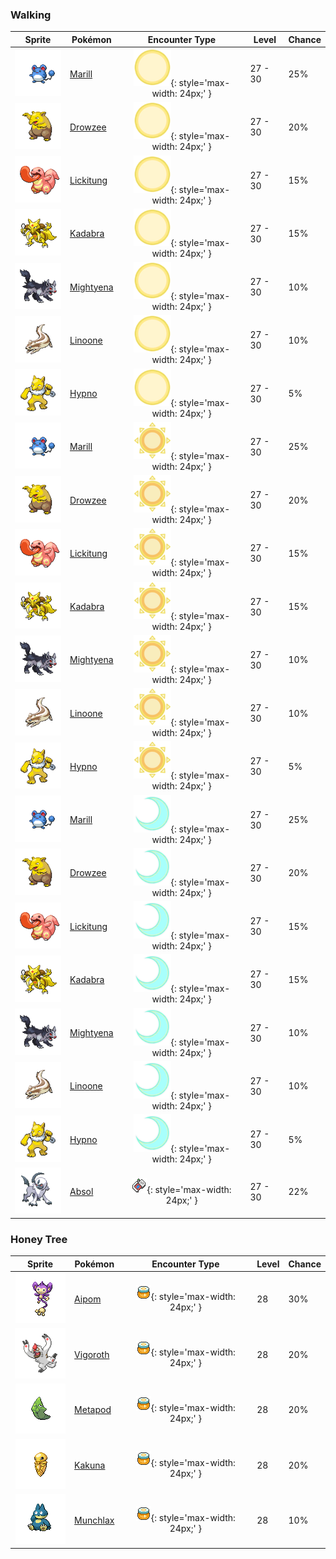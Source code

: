 ### Walking

| Sprite | Pokémon | Encounter Type | Level | Chance |
|:------:|---------|:--------------:|-------|--------|
| ![Marill](../../assets/sprites/marill/front.gif "Marill") | [Marill](../../pokemon/marill.md/) | ![Morning](../../assets/encounter_types/morning.png "Morning"){: style='max-width: 24px;' } | 27 - 30 | 25% |
| ![Drowzee](../../assets/sprites/drowzee/front.gif "Drowzee") | [Drowzee](../../pokemon/drowzee.md/) | ![Morning](../../assets/encounter_types/morning.png "Morning"){: style='max-width: 24px;' } | 27 - 30 | 20% |
| ![Lickitung](../../assets/sprites/lickitung/front.gif "Lickitung") | [Lickitung](../../pokemon/lickitung.md/) | ![Morning](../../assets/encounter_types/morning.png "Morning"){: style='max-width: 24px;' } | 27 - 30 | 15% |
| ![Kadabra](../../assets/sprites/kadabra/front.gif "Kadabra") | [Kadabra](../../pokemon/kadabra.md/) | ![Morning](../../assets/encounter_types/morning.png "Morning"){: style='max-width: 24px;' } | 27 - 30 | 15% |
| ![Mightyena](../../assets/sprites/mightyena/front.gif "Mightyena") | [Mightyena](../../pokemon/mightyena.md/) | ![Morning](../../assets/encounter_types/morning.png "Morning"){: style='max-width: 24px;' } | 27 - 30 | 10% |
| ![Linoone](../../assets/sprites/linoone/front.gif "Linoone") | [Linoone](../../pokemon/linoone.md/) | ![Morning](../../assets/encounter_types/morning.png "Morning"){: style='max-width: 24px;' } | 27 - 30 | 10% |
| ![Hypno](../../assets/sprites/hypno/front.gif "Hypno") | [Hypno](../../pokemon/hypno.md/) | ![Morning](../../assets/encounter_types/morning.png "Morning"){: style='max-width: 24px;' } | 27 - 30 | 5% |
| ![Marill](../../assets/sprites/marill/front.gif "Marill") | [Marill](../../pokemon/marill.md/) | ![Day](../../assets/encounter_types/day.png "Day"){: style='max-width: 24px;' } | 27 - 30 | 25% |
| ![Drowzee](../../assets/sprites/drowzee/front.gif "Drowzee") | [Drowzee](../../pokemon/drowzee.md/) | ![Day](../../assets/encounter_types/day.png "Day"){: style='max-width: 24px;' } | 27 - 30 | 20% |
| ![Lickitung](../../assets/sprites/lickitung/front.gif "Lickitung") | [Lickitung](../../pokemon/lickitung.md/) | ![Day](../../assets/encounter_types/day.png "Day"){: style='max-width: 24px;' } | 27 - 30 | 15% |
| ![Kadabra](../../assets/sprites/kadabra/front.gif "Kadabra") | [Kadabra](../../pokemon/kadabra.md/) | ![Day](../../assets/encounter_types/day.png "Day"){: style='max-width: 24px;' } | 27 - 30 | 15% |
| ![Mightyena](../../assets/sprites/mightyena/front.gif "Mightyena") | [Mightyena](../../pokemon/mightyena.md/) | ![Day](../../assets/encounter_types/day.png "Day"){: style='max-width: 24px;' } | 27 - 30 | 10% |
| ![Linoone](../../assets/sprites/linoone/front.gif "Linoone") | [Linoone](../../pokemon/linoone.md/) | ![Day](../../assets/encounter_types/day.png "Day"){: style='max-width: 24px;' } | 27 - 30 | 10% |
| ![Hypno](../../assets/sprites/hypno/front.gif "Hypno") | [Hypno](../../pokemon/hypno.md/) | ![Day](../../assets/encounter_types/day.png "Day"){: style='max-width: 24px;' } | 27 - 30 | 5% |
| ![Marill](../../assets/sprites/marill/front.gif "Marill") | [Marill](../../pokemon/marill.md/) | ![Night](../../assets/encounter_types/night.png "Night"){: style='max-width: 24px;' } | 27 - 30 | 25% |
| ![Drowzee](../../assets/sprites/drowzee/front.gif "Drowzee") | [Drowzee](../../pokemon/drowzee.md/) | ![Night](../../assets/encounter_types/night.png "Night"){: style='max-width: 24px;' } | 27 - 30 | 20% |
| ![Lickitung](../../assets/sprites/lickitung/front.gif "Lickitung") | [Lickitung](../../pokemon/lickitung.md/) | ![Night](../../assets/encounter_types/night.png "Night"){: style='max-width: 24px;' } | 27 - 30 | 15% |
| ![Kadabra](../../assets/sprites/kadabra/front.gif "Kadabra") | [Kadabra](../../pokemon/kadabra.md/) | ![Night](../../assets/encounter_types/night.png "Night"){: style='max-width: 24px;' } | 27 - 30 | 15% |
| ![Mightyena](../../assets/sprites/mightyena/front.gif "Mightyena") | [Mightyena](../../pokemon/mightyena.md/) | ![Night](../../assets/encounter_types/night.png "Night"){: style='max-width: 24px;' } | 27 - 30 | 10% |
| ![Linoone](../../assets/sprites/linoone/front.gif "Linoone") | [Linoone](../../pokemon/linoone.md/) | ![Night](../../assets/encounter_types/night.png "Night"){: style='max-width: 24px;' } | 27 - 30 | 10% |
| ![Hypno](../../assets/sprites/hypno/front.gif "Hypno") | [Hypno](../../pokemon/hypno.md/) | ![Night](../../assets/encounter_types/night.png "Night"){: style='max-width: 24px;' } | 27 - 30 | 5% |
| ![Absol](../../assets/sprites/absol/front.gif "Absol") | [Absol](../../pokemon/absol.md/) | ![Poké Radar](../../assets/encounter_types/poke_radar.png "Poké Radar"){: style='max-width: 24px;' } | 27 - 30 | 22% |

### Honey Tree

| Sprite | Pokémon | Encounter Type | Level | Chance |
|:------:|---------|:--------------:|-------|--------|
| ![Aipom](../../assets/sprites/aipom/front.gif "Aipom") | [Aipom](../../pokemon/aipom.md/) | ![Honey Tree](../../assets/encounter_types/honey_tree.png "Honey Tree"){: style='max-width: 24px;' } | 28 | 30% |
| ![Vigoroth](../../assets/sprites/vigoroth/front.gif "Vigoroth") | [Vigoroth](../../pokemon/vigoroth.md/) | ![Honey Tree](../../assets/encounter_types/honey_tree.png "Honey Tree"){: style='max-width: 24px;' } | 28 | 20% |
| ![Metapod](../../assets/sprites/metapod/front.gif "Metapod") | [Metapod](../../pokemon/metapod.md/) | ![Honey Tree](../../assets/encounter_types/honey_tree.png "Honey Tree"){: style='max-width: 24px;' } | 28 | 20% |
| ![Kakuna](../../assets/sprites/kakuna/front.gif "Kakuna") | [Kakuna](../../pokemon/kakuna.md/) | ![Honey Tree](../../assets/encounter_types/honey_tree.png "Honey Tree"){: style='max-width: 24px;' } | 28 | 20% |
| ![Munchlax](../../assets/sprites/munchlax/front.gif "Munchlax") | [Munchlax](../../pokemon/munchlax.md/) | ![Honey Tree](../../assets/encounter_types/honey_tree.png "Honey Tree"){: style='max-width: 24px;' } | 28 | 10% |

